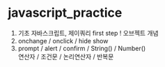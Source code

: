 # javascript_practice
1. 기초 자바스크립트, 제이쿼리 first step ! 오브젝트 개념<br>
2. onchange / onclick / hide show <br>
3. prompt / alert / confirm / String() / Number() <br>
연산자 / 조건문 / 논리연산자 / 반복문 <br>
